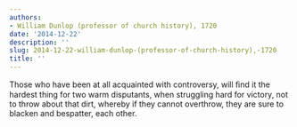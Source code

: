 ```yaml
---
authors:
- William Dunlop (professor of church history), 1720
date: '2014-12-22'
description: ''
slug: 2014-12-22-william-dunlop-(professor-of-church-history),-1720
title: ''
---
```

Those who have been at all acquainted with controversy, will ﬁnd it the hardest thing for two warm disputants, when struggling hard for victory, not to throw about that dirt, whereby if they cannot overthrow, they are sure to blacken and bespatter, each other.



